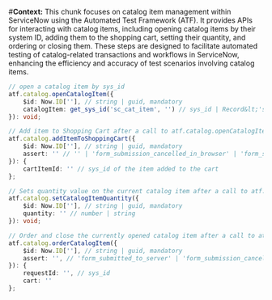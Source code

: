 #**Context:** This chunk focuses on catalog item management within ServiceNow using the Automated Test Framework (ATF). It provides APIs for interacting with catalog items, including opening catalog items by their system ID, adding them to the shopping cart, setting their quantity, and ordering or closing them. These steps are designed to facilitate automated testing of catalog-related transactions and workflows in ServiceNow, enhancing the efficiency and accuracy of test scenarios involving catalog items.
```typescript
// open a catalog item by sys_id
atf.catalog.openCatalogItem({
    $id: Now.ID[''], // string | guid, mandatory
    catalogItem: get_sys_id('sc_cat_item', '') // sys_id | Record&lt;'sc_cat_item'&gt;
}): void;

// Add item to Shopping Cart after a call to atf.catalog.openCatalogItem
atf.catalog.addItemToShoppingCart({
    $id: Now.ID[''], // string | guid, mandatory
    assert: '' // '' | 'form_submission_cancelled_in_browser' | 'form_submitted_to_server';
}): {
    cartItemId: '' // sys_id of the item added to the cart
};

// Sets quantity value on the current catalog item after a call to atf.catalog.openCatalogItem
atf.catalog.setCatalogItemQuantity({
    $id: Now.ID[''], // string | guid, mandatory
    quantity: '' // number | string
}): void;

// Order and close the currently opened catalog item after a call to atf.catalog.openCatalogItem, no other API calls are allowed after this
atf.catalog.orderCatalogItem({
    $id: Now.ID[''], // string | guid, mandatory
    assert: '', // 'form_submitted_to_server' | 'form_submission_cancelled_in_browser'
}): {
    requestId: '', // sys_id
    cart: ''
};

```